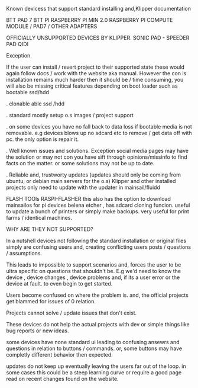 Known devicess that support standard installing and,Klipper documentation 

BTT PAD 7 
BTT PI 
RASPBERRY PI MIN 2.0 
RASPBERRY PI COMPUTE MODULE / PAD7 / OTHER ADAPTERS 

OFFICIALLY UNSUPPORTED DEVICES BY KLIPPER. 
SONIC PAD - 
SPEEDER PAD 
QIDI 

Exception. 


If the user can install / revert project to their supported state these would again follow docs / work with the website aka manual. 
However the con is installation remains much harder then it should be / time consuming,  you will also be missing critical features depending on boot loader such as 
bootable ssd/hdd

.  clonable able ssd /hdd 

.  standard mostly setup o.s images / project support

.  on some devices you have no fall back to data loss if bootable media is not removable. e.g devices blows up no sdcard etc to remove / get data off with pc. 
the only option is repair it. 


.  Well known issues and solutions. Exception social media pages may have the solution or may not con you have sift through opinions/missinfo  to find facts on the matter. or some solutions may not be up to date.  


.  Reliable and, trustworty updates  (updates should only be coming from ubuntu, or debian main servers for the o.s) Klipper and other installed projects only need to update with the updater in mainsail/fluidd


FLASH TOOls  RASPI-FLASHER this also has the option to download mainsailos for pi devices 
belena etcher , has sdcard cloning funcion. useful to update a bunch of printers or simply make backups. very useful for print farms / identical machines. 




WHY ARE THEY NOT SUPPORTED? 

In a nutshell devices not following the standard installation or original files simply are confusing users and, creating conflicting users posts / questions / assumptions. 


This leads to impossible to support scenarios and, forces the user to be ultra specific on questions that shouldn't be.  E.g we'd need to know the device , device changes , device problems and, if its a user error or the device at fault. 
to even begin to get started. 

Users become confused on where the problem is. and, the official projects get blammed for issues of 0 relation. 

Projects cannot solve / update issues that don't exist. 

These devices do not help the actual projects with dev or simple things like bug reports or new ideas. 

some devices have none standard ui leading to confusing ansewrs and questions in relation to buttons / commands. or, some buttons may have completly different behavior then expected. 

updates do not keep up eventually leaving the users far out of the loop. in some cases this could be a steep learning curve or require a good page read on recent changes found on the website. 

